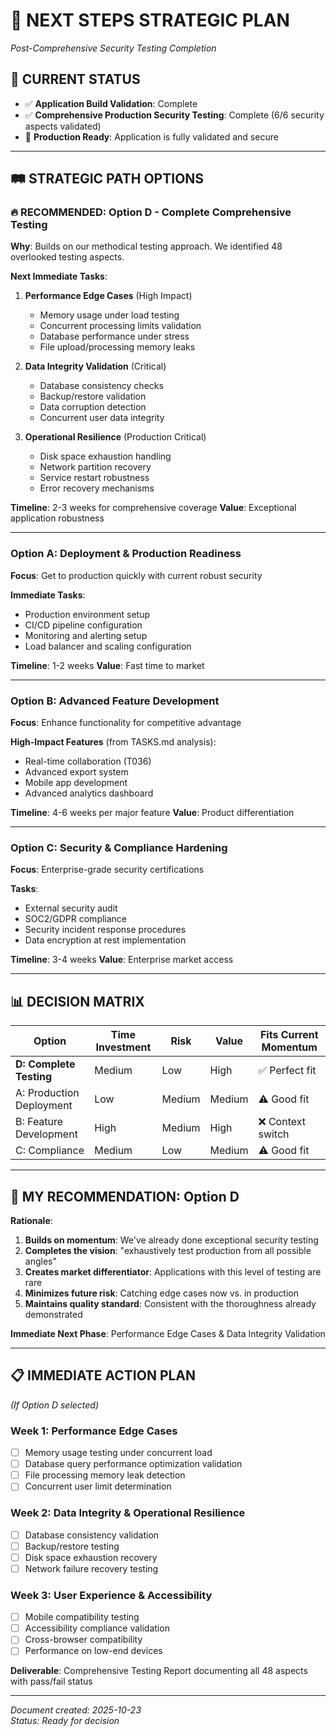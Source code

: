 # 🚀 NEXT STEPS STRATEGIC PLAN
*Post-Comprehensive Security Testing Completion*

## 🎯 **CURRENT STATUS**
- ✅ **Application Build Validation**: Complete
- ✅ **Comprehensive Production Security Testing**: Complete (6/6 security aspects validated)
- 🎉 **Production Ready**: Application is fully validated and secure

---

## 🛤️ **STRATEGIC PATH OPTIONS**

### **🔥 RECOMMENDED: Option D - Complete Comprehensive Testing**
**Why**: Builds on our methodical testing approach. We identified 48 overlooked testing aspects.

**Next Immediate Tasks**:
1. **Performance Edge Cases** (High Impact)
   - Memory usage under load testing
   - Concurrent processing limits validation
   - Database performance under stress
   - File upload/processing memory leaks

2. **Data Integrity Validation** (Critical)
   - Database consistency checks
   - Backup/restore validation
   - Data corruption detection
   - Concurrent user data integrity

3. **Operational Resilience** (Production Critical)
   - Disk space exhaustion handling
   - Network partition recovery
   - Service restart robustness
   - Error recovery mechanisms

**Timeline**: 2-3 weeks for comprehensive coverage
**Value**: Exceptional application robustness

---

### **Option A: Deployment & Production Readiness**
**Focus**: Get to production quickly with current robust security

**Immediate Tasks**:
- Production environment setup
- CI/CD pipeline configuration
- Monitoring and alerting setup
- Load balancer and scaling configuration

**Timeline**: 1-2 weeks
**Value**: Fast time to market

---

### **Option B: Advanced Feature Development**
**Focus**: Enhance functionality for competitive advantage

**High-Impact Features** (from TASKS.md analysis):
- Real-time collaboration (T036)
- Advanced export system
- Mobile app development
- Advanced analytics dashboard

**Timeline**: 4-6 weeks per major feature
**Value**: Product differentiation

---

### **Option C: Security & Compliance Hardening**
**Focus**: Enterprise-grade security certifications

**Tasks**:
- External security audit
- SOC2/GDPR compliance
- Security incident response procedures
- Data encryption at rest implementation

**Timeline**: 3-4 weeks
**Value**: Enterprise market access

---

## 📊 **DECISION MATRIX**

| Option | Time Investment | Risk | Value | Fits Current Momentum |
|--------|----------------|------|-------|---------------------|
| **D: Complete Testing** | Medium | Low | High | ✅ Perfect fit |
| A: Production Deployment | Low | Medium | Medium | ⚠️ Good fit |
| B: Feature Development | High | Medium | High | ❌ Context switch |
| C: Compliance | Medium | Low | Medium | ⚠️ Good fit |

---

## 🎯 **MY RECOMMENDATION: Option D**

**Rationale**:
1. **Builds on momentum**: We've already done exceptional security testing
2. **Completes the vision**: "exhaustively test production from all possible angles"
3. **Creates market differentiator**: Applications with this level of testing are rare
4. **Minimizes future risk**: Catching edge cases now vs. in production
5. **Maintains quality standard**: Consistent with the thoroughness already demonstrated

**Immediate Next Phase**: Performance Edge Cases & Data Integrity Validation

---

## 📋 **IMMEDIATE ACTION PLAN** 
*(If Option D selected)*

### Week 1: Performance Edge Cases
- [ ] Memory usage testing under concurrent load
- [ ] Database query performance optimization validation
- [ ] File processing memory leak detection
- [ ] Concurrent user limit determination

### Week 2: Data Integrity & Operational Resilience  
- [ ] Database consistency validation
- [ ] Backup/restore testing
- [ ] Disk space exhaustion recovery
- [ ] Network failure recovery testing

### Week 3: User Experience & Accessibility
- [ ] Mobile compatibility testing
- [ ] Accessibility compliance validation
- [ ] Cross-browser compatibility
- [ ] Performance on low-end devices

**Deliverable**: Comprehensive Testing Report documenting all 48 aspects with pass/fail status

---

*Document created: 2025-10-23*  
*Status: Ready for decision*